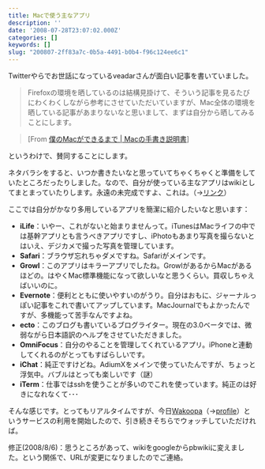 ```yaml
---
title: Macで使う主なアプリ
description: ''
date: '2008-07-28T23:07:02.000Z'
categories: []
keywords: []
slug: "200807-2ff83a7c-0b5a-4491-b0b4-f96c124ee6c1"
---
```

Twitterやらでお世話になっているveadarさんが面白い記事を書いていました。

> Firefoxの環境を晒しているのは結構見掛けて、そういう記事を見るたびにわくわくしながら参考にさせていただいていますが、Mac全体の環境を晒している記事があまりないなと思いまして、まずは自分から晒してみることにします。

> \[From [僕のMacができるまで | Macの手書き説明書](http://veadardiary.blog29.fc2.com/blog-entry-1694.html)\]

というわけで、賛同することにします。

ネタバラシをすると、いつか書きたいなと思っていてちゃくちゃくと準備をしていたところだったりしました。なので、自分が使っている主なアプリはwikiとしてまとまっていたりします。永遠の未完成ですよ、これは。（→[リンク](http://qlijp.pbwiki.com/%E3%82%A4%E3%83%B3%E3%82%B9%E3%83%88%E3%83%BC%E3%83%AB%E3%81%99%E3%82%8B%E3%82%A2%E3%83%97%E3%83%AA:Mac%E7%B7%A8)）

ここでは自分がかなり多用しているアプリを簡潔に紹介したいなと思います：

*   **iLife**：いやー、これがないと始まりませんって。iTunesはMacライフの中では基幹アプリとも言うべきアプリですし、iPhotoもあまり写真を撮らないとはいえ、デジカメで撮った写真を管理しています。
*   **Safari**：ブラウザ忘れちゃダメですね。Safariがメインです。
*   **Growl**：このアプリはキラーアプリでしたね。GrowlがあるからMacがあるほどの。はやくMac標準機能になって欲しいなと思うくらい。買収しちゃえばいいのに。
*   **Evernote**：便利とともに使いやすいのがうり。自分はおもに、ジャーナルっぽい記事をこれで書いてアップしています。MacJournalでもよかったんですが、多機能って苦手なんですよね。
*   **ecto**：このブログも書いているブログライター。現在の3.0ベータでは、微弱ながら日本語訳のヘルプをさせていただきました。
*   **OmniFocus**：自分のやることを管理してくれているアプリ。iPhoneと連動してくれるのがとってもすばらしいです。
*   **iChat**：純正ですけどね。AdiumXをメインで使っていたんですが、ちょっと浮気中。バブルはとっても楽しいです（謎）
*   **iTerm**：仕事ではsshを使うことが多いのでこれを使っています。純正のは好きになれなくて･･･

そんな感じです。とってもリアルタイムですが、今日[Wakoopa](http://wakoopa.com/)（→[profile](http://wakoopa.com/hiro)）というサービスの利用を開始したので、引き続きそちらでウォッチしていただければ。

修正(2008/8/6)：思うところがあって、wikiをgoogleからpbwikiに変えました。という関係で、URLが変更になりましたのでご連絡。